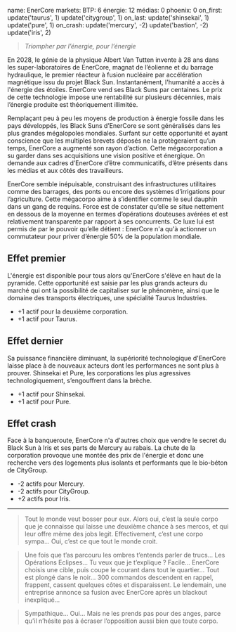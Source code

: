 name: EnerCore
markets:
    BTP: 6
    énergie: 12
    médias: 0
phoenix: 0
on_first:
    update('taurus', 1)
    update('citygroup', 1)
on_last:
    update('shinsekai', 1)
    update('pure', 1)
on_crash:
    update('mercury', -2)
    update('bastion', -2)
    update('iris', 2)

> *Triompher par l’énergie, pour l’énergie*

En 2028, le génie de la physique Albert Van Tutten invente à 28 ans dans les super-laboratoires de EnerCore, magnat de l’éolienne et du barrage hydraulique, le premier réacteur à fusion nucléaire par accélération magnétique issu du projet Black Sun. Instantanément, l'humanité a accès à l'énergie des étoiles. EnerCore vend ses Black Suns par centaines. Le prix de cette technologie impose une rentabilité sur plusieurs décennies, mais l’énergie produite est théoriquement illimitée. 

Remplaçant peu à peu les moyens de production à énergie fossile dans les pays développés, les Black Suns d’EnerCore se sont généralisés dans les plus grandes mégalopoles mondiales. Surfant sur cette opportunité et ayant conscience que les multiples brevets déposés ne la protègeraient qu’un temps, EnerCore a augmenté son rayon d’action. Cette mégacorporation a su garder dans ses acquisitions une vision positive et énergique. On demande aux cadres d’EnerCore d’être communicatifs, d’être présents dans les médias et aux côtés des travailleurs. 

EnerCore semble inépuisable, construisant des infrastructures utilitaires comme des barrages, des ponts ou encore des systèmes d’irrigations pour l’agriculture. Cette mégacorpo aime à s’identifier comme le seul dauphin dans un gang de requins. Force est de constater qu’elle se situe nettement en dessous de la moyenne en termes d’opérations douteuses avérées et est relativement transparente par rapport à ses concurrents. Ce luxe lui est permis de par le pouvoir qu’elle détient : EnerCore n'a qu'à actionner un commutateur pour priver d’énergie 50% de la population mondiale.


## Effet premier
L'énergie est disponible pour tous alors qu'EnerCore s'élève en haut de la pyramide. Cette opportunité est saisie par les plus grands acteurs du marché qui ont la possibilité de capitaliser sur le phénomène, ainsi que le domaine des transports électriques, une spécialité Taurus Industries.

* +1 actif pour la deuxième corporation.
* +1 actif pour Taurus.

## Effet dernier
Sa puissance financière diminuant, la supériorité technologique d'EnerCore laisse place à de nouveaux acteurs dont les performances ne sont plus à prouver. Shinsekai et Pure, les corporations les plus agressives technologiquement, s’engouffrent dans la brèche.

* +1 actif pour Shinsekai.
* +1 actif pour Pure.

## Effet crash
Face à la banqueroute, EnerCore n'a d'autres choix que vendre le secret du Black Sun à Iris et ses parts de Mercury au rabais. La chute de la corporation provoque une montée des prix de l'énergie et donc une recherche vers des logements plus isolants et performants que le bio-béton de CityGroup.

* -2 actifs pour Mercury.
* -2 actifs pour CityGroup.
* +2 actifs pour Iris.

---

>Tout le monde veut bosser pour eux. Alors oui, c’est la seule corpo que je connaisse qui laisse une deuxième chance à ses mercos, et qui leur offre même des jobs legit. Effectivement, c’est une corpo sympa… Oui, c’est ce que tout le monde croit.

>Une fois que t’as parcouru les ombres t’entends parler de trucs… Les Opérations Eclipses… Tu veux que je t’explique ? Facile… EnerCore choisis une cible, puis coupe le courant dans tout le quartier… Tout est plongé dans le noir… 300 commandos descendent en rappel, frappent, cassent quelques côtes et disparaissent. Le lendemain, une entreprise annonce sa fusion avec EnerCore après un blackout inexpliqué… 

>Sympathique… Oui… Mais ne les prends pas pour des anges, parce qu’il n’hésite pas à écraser l’opposition aussi bien que toute corpo.

